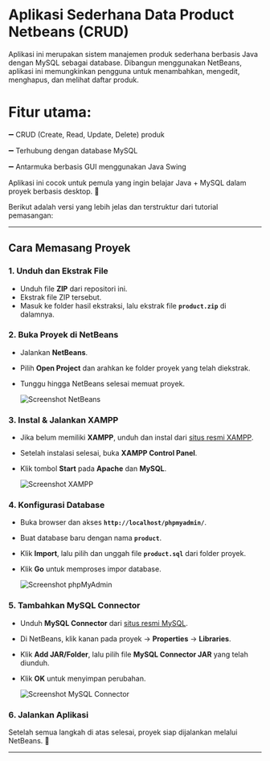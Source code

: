 # Aplikasi Sederhana Data Product Netbeans (CRUD)
Aplikasi ini merupakan sistem manajemen produk sederhana berbasis Java dengan MySQL sebagai database. Dibangun menggunakan NetBeans, aplikasi ini memungkinkan pengguna untuk menambahkan, mengedit, menghapus, dan melihat daftar produk.

# Fitur utama:

➖ CRUD (Create, Read, Update, Delete) produk

➖ Terhubung dengan database MySQL

➖ Antarmuka berbasis GUI menggunakan Java Swing


Aplikasi ini cocok untuk pemula yang ingin belajar Java + MySQL dalam proyek berbasis desktop. 🚀

Berikut adalah versi yang lebih jelas dan terstruktur dari tutorial pemasangan:  

---

## Cara Memasang Proyek   

### **1. Unduh dan Ekstrak File**  
- Unduh file **ZIP** dari repositori ini.  
- Ekstrak file ZIP tersebut.  
- Masuk ke folder hasil ekstraksi, lalu ekstrak file **`product.zip`** di dalamnya.  

### **2. Buka Proyek di NetBeans**  
- Jalankan **NetBeans**.  
- Pilih **Open Project** dan arahkan ke folder proyek yang telah diekstrak.  
- Tunggu hingga NetBeans selesai memuat proyek.  

   ![Screenshot NetBeans](https://github.com/user-attachments/assets/a52388d0-d1cb-4469-86f8-dffc98a039fb)  

### **3. Instal & Jalankan XAMPP**  
- Jika belum memiliki **XAMPP**, unduh dan instal dari [situs resmi XAMPP](https://www.apachefriends.org/download.html).  
- Setelah instalasi selesai, buka **XAMPP Control Panel**.  
- Klik tombol **Start** pada **Apache** dan **MySQL**.  

   ![Screenshot XAMPP](https://github.com/user-attachments/assets/2cecc0ca-d783-488a-aac9-992bfc77150b)  

### **4. Konfigurasi Database**  
- Buka browser dan akses **`http://localhost/phpmyadmin/`**.  
- Buat database baru dengan nama **`product`**.  
- Klik **Import**, lalu pilih dan unggah file **`product.sql`** dari folder proyek.  
- Klik **Go** untuk memproses impor database.  

   ![Screenshot phpMyAdmin](https://github.com/user-attachments/assets/a4c5cf2b-dff6-477a-9470-061b3a4a85e8)  

### **5. Tambahkan MySQL Connector**  
- Unduh **MySQL Connector** dari [situs resmi MySQL](https://downloads.mysql.com/archives/c-j/).  
- Di NetBeans, klik kanan pada proyek → **Properties** → **Libraries**.  
- Klik **Add JAR/Folder**, lalu pilih file **MySQL Connector JAR** yang telah diunduh.  
- Klik **OK** untuk menyimpan perubahan.  

   ![Screenshot MySQL Connector](https://github.com/user-attachments/assets/f9a9b704-aec2-4e89-b33d-29a0b8775b9c)  

### **6. Jalankan Aplikasi**  
Setelah semua langkah di atas selesai, proyek siap dijalankan melalui NetBeans. 🚀  

---
   

